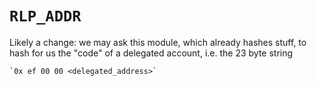 # `RLP_ADDR`

Likely a change: we may ask this module, which already hashes stuff, to hash for us the "code" of a delegated account, i.e. the 23 byte string

    `0x ef 00 00 <delegated_address>`

